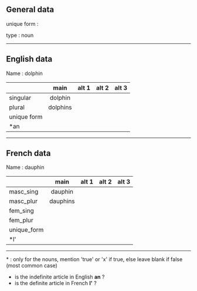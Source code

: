 ## General data

unique form :

type : noun

---

## English data

Name : dolphin

|             |   main   | alt 1 | alt 2 | alt 3 |
| :---------- | :------: | :---: | :---: | ----- |
| singular    | dolphin  |       |       |       |
| plural      | dolphins |       |       |       |
| unique form |          |       |       |       |
| \*an        |          |       |       |       |

---

## French data

Name : dauphin

|             |   main   | alt 1 | alt 2 | alt 3 |
| :---------- | :------: | :---: | :---: | :---: |
| masc_sing   | dauphin  |       |       |       |
| masc_plur   | dauphins |       |       |       |
| fem_sing    |          |       |       |       |
| fem_plur    |          |       |       |       |
| unique_form |          |       |       |       |
| \*l'        |          |       |       |       |

---

\* : only for the nouns, mention 'true' or 'x' if true, else leave blank if false (most common case)

- is the indefinite article in English **an** ?
- is the definite article in French **l'** ?
